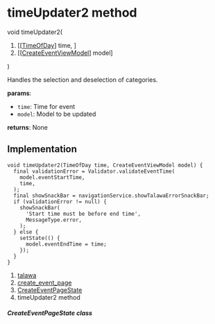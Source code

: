 
<div>

# timeUpdater2 method

</div>


void timeUpdater2(

1.  [[[TimeOfDay](https://api.flutter.dev/flutter/material/TimeOfDay-class.html)]
    time, ]
2.  [[[CreateEventViewModel](../../view_model_after_auth_view_models_event_view_models_create_event_view_model/CreateEventViewModel-class.html)]
    model]

)



Handles the selection and deselection of categories.

**params**:

-   `time`: Time for event
-   `model`: Model to be updated

**returns**: None



## Implementation

``` language-dart
void timeUpdater2(TimeOfDay time, CreateEventViewModel model) {
  final validationError = Validator.validateEventTime(
    model.eventStartTime,
    time,
  );
  final showSnackBar = navigationService.showTalawaErrorSnackBar;
  if (validationError != null) {
    showSnackBar(
      'Start time must be before end time',
      MessageType.error,
    );
  } else {
    setState(() {
      model.eventEndTime = time;
    });
  }
}
```







1.  [talawa](../../index.html)
2.  [create_event_page](../../views_after_auth_screens_events_create_event_page/)
3.  [CreateEventPageState](../../views_after_auth_screens_events_create_event_page/CreateEventPageState-class.html)
4.  timeUpdater2 method

##### CreateEventPageState class







